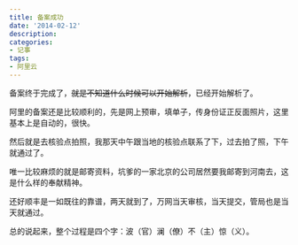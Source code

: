 ```yaml
---
title: 备案成功
date: '2014-02-12'
description:
categories:
- 记事
tags:
- 阿里云
---
```


备案终于完成了，~~就是不知道什么时候可以开始解析~~，已经开始解析了。

阿里的备案还是比较顺利的，先是网上预审，填单子，传身份证正反面照片，这里基本上是自动的，很快。

然后就是去核验点拍照，我那天中午跟当地的核验点联系了下，过去拍了照，下午就通过了。

唯一比较麻烦的就是邮寄资料，坑爹的一家北京的公司居然要我邮寄到河南去，这是什么样的奉献精神。

还好顺丰是一如既往的靠谱，两天就到了，万网当天审核，当天提交，管局也是当天就通过。

总的说起来，整个过程是四个字：波（官）澜（僚）不（主）惊（义）。